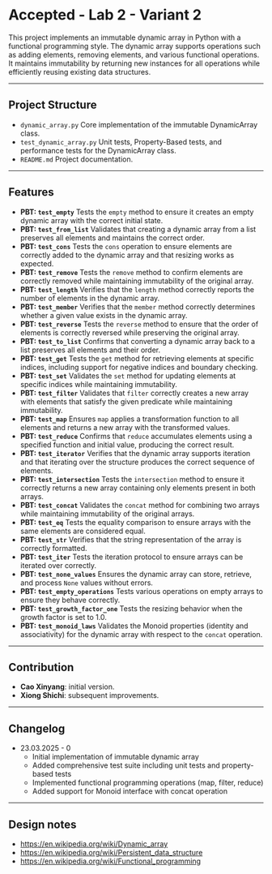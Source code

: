 # Accepted - Lab 2 - Variant 2

This project implements an immutable dynamic array in Python
with a functional programming style.
The dynamic array supports operations such as adding elements,
removing elements, and various functional operations.
It maintains immutability by returning new instances for all operations
while efficiently reusing existing data structures.

---

## Project Structure

- `dynamic_array.py`
  Core implementation
  of the immutable DynamicArray class.
- `test_dynamic_array.py`
  Unit tests, Property-Based tests, and performance tests
  for the DynamicArray class.
- `README.md`
  Project documentation.

---

## Features

- **PBT: `test_empty`**
  Tests the `empty` method to ensure it creates an empty dynamic array
  with the correct initial state.
- **PBT: `test_from_list`**
  Validates that creating a dynamic array from a list preserves all elements
  and maintains the correct order.
- **PBT: `test_cons`**
  Tests the `cons` operation to ensure elements are correctly added to the
  dynamic array and that resizing works as expected.
- **PBT: `test_remove`**
  Tests the `remove` method to confirm elements are correctly removed while
  maintaining immutability of the original array.
- **PBT: `test_length`**
  Verifies that the `length` method correctly reports the number of elements
  in the dynamic array.
- **PBT: `test_member`**
  Verifies that the `member` method correctly determines whether a given value
  exists in the dynamic array.
- **PBT: `test_reverse`**
  Tests the `reverse` method to ensure that the order of elements is correctly reversed
  while preserving the original array.
- **PBT: `test_to_list`**
  Confirms that converting a dynamic array back to a list preserves all elements
  and their order.
- **PBT: `test_get`**
  Tests the `get` method for retrieving elements at specific indices,
  including support for negative indices and boundary checking.
- **PBT: `test_set`**
  Validates the `set` method for updating elements at specific indices
  while maintaining immutability.
- **PBT: `test_filter`**
  Validates that `filter` correctly creates a new array with elements that satisfy
  the given predicate while maintaining immutability.
- **PBT: `test_map`**
  Ensures `map` applies a transformation function to all elements and
  returns a new array with the transformed values.
- **PBT: `test_reduce`**
  Confirms that `reduce` accumulates elements using a specified function and
  initial value, producing the correct result.
- **PBT: `test_iterator`**
  Verifies that the dynamic array supports iteration and that iterating over
  the structure produces the correct sequence of elements.
- **PBT: `test_intersection`**
  Tests the `intersection` method to ensure it correctly returns a new array
  containing only elements present in both arrays.
- **PBT: `test_concat`**
  Validates the `concat` method for combining two arrays while maintaining
  immutability of the original arrays.
- **PBT: `test_eq`**
  Tests the equality comparison to ensure arrays with the same elements
  are considered equal.
- **PBT: `test_str`**
  Verifies that the string representation of the array is correctly formatted.
- **PBT: `test_iter`**
  Tests the iteration protocol to ensure arrays can be iterated over correctly.
- **PBT: `test_none_values`**
  Ensures the dynamic array can store, retrieve, and process `None` values
  without errors.
- **PBT: `test_empty_operations`**
  Tests various operations on empty arrays to ensure they behave correctly.
- **PBT: `test_growth_factor_one`**
  Tests the resizing behavior when the growth factor is set to 1.0.
- **PBT: `test_monoid_laws`**
  Validates the Monoid properties (identity and associativity) for the
  dynamic array with respect to the `concat` operation.

---

## Contribution

- **Cao Xinyang**: initial version.
- **Xiong Shichi**: subsequent improvements.

---

## Changelog

- 23.03.2025 - 0  
   - Initial implementation of immutable dynamic array
   - Added comprehensive test suite including unit tests and property-based tests
   - Implemented functional programming operations (map, filter, reduce)
   - Added support for Monoid interface with concat operation

---

## Design notes

- <https://en.wikipedia.org/wiki/Dynamic_array>
- <https://en.wikipedia.org/wiki/Persistent_data_structure>
- <https://en.wikipedia.org/wiki/Functional_programming>

